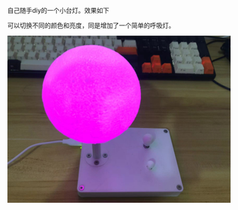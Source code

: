 自己随手diy的一个小台灯。效果如下

可以切换不同的颜色和亮度，同是增加了一个简单的呼吸灯。

![image](https://github.com/kulya97/DeskLamp/blob/master/Images/556d228186a0602fe7eea0d0059cb1b.jpg)	